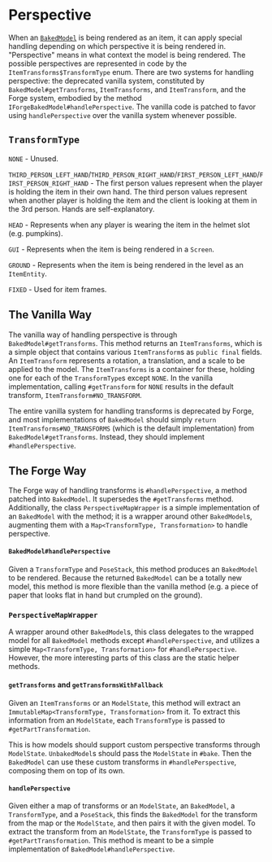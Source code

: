 Perspective
===========

When an [`BakedModel`][bakedmodel] is being rendered as an item, it can apply special handling depending on which perspective it is being rendered in. "Perspective" means in what context the model is being rendered. The possible perspectives are represented in code by the `ItemTransforms$TransformType` enum. There are two systems for handling perspective: the deprecated vanilla system, constituted by `BakedModel#getTransforms`, `ItemTransforms`, and `ItemTransform`, and the Forge system, embodied by the method `IForgeBakedModel#handlePerspective`. The vanilla code is patched to favor using `handlePerspective` over the vanilla system whenever possible.

`TransformType`
---------------

`NONE` - Unused.

`THIRD_PERSON_LEFT_HAND`/`THIRD_PERSON_RIGHT_HAND`/`FIRST_PERSON_LEFT_HAND`/`FIRST_PERSON_RIGHT_HAND` - The first person values represent when the player is holding the item in their own hand. The third person values represent when another player is holding the item and the client is looking at them in the 3rd person. Hands are self-explanatory.

`HEAD` - Represents when any player is wearing the item in the helmet slot (e.g. pumpkins).

`GUI` - Represents when the item is being rendered in a `Screen`.

`GROUND` - Represents when the item is being rendered in the level as an `ItemEntity`.

`FIXED` - Used for item frames.

The Vanilla Way
---------------

The vanilla way of handling perspective is through `BakedModel#getTransforms`. This method returns an `ItemTransforms`, which is a simple object that contains various `ItemTransform`s as `public final` fields. An `ItemTransform` represents a rotation, a translation, and a scale to be applied to the model. The `ItemTransforms` is a container for these, holding one for each of the `TransformType`s except `NONE`. In the vanilla implementation, calling `#getTransform` for `NONE` results in the default transform, `ItemTransform#NO_TRANSFORM`.

The entire vanilla system for handling transforms is deprecated by Forge, and most implementations of `BakedModel` should simply `return ItemTransforms#NO_TRANSFORMS` (which is the default implementation) from `BakedModel#getTransforms`. Instead, they should implement `#handlePerspective`.

The Forge Way
-------------

The Forge way of handling transforms is `#handlePerspective`, a method patched into `BakedModel`. It supersedes the `#getTransforms` method. Additionally, the class `PerspectiveMapWrapper` is a simple implementation of an `BakedModel` with the method; it is a wrapper around other `BakedModel`s, augmenting them with a `Map<TransformType, Transformation>` to handle perspective.

#### `BakedModel#handlePerspective`

Given a `TransformType` and `PoseStack`, this method produces an `BakedModel` to be rendered. Because the returned `BakedModel` can be a totally new model, this method is more flexible than the vanilla method (e.g. a piece of paper that looks flat in hand but crumpled on the ground).

### `PerspectiveMapWrapper`

A wrapper around other `BakedModel`s, this class delegates to the wrapped model for all `BakedModel` methods except `#handlePerspective`, and utilizes a simple `Map<TransformType, Transformation>` for `#handlePerspective`. However, the more interesting parts of this class are the static helper methods.

#### `getTransforms` and `getTransformsWithFallback`

Given an `ItemTransforms` or an `ModelState`, this method will extract an `ImmutableMap<TransformType, Transformation>` from it. To extract this information from an `ModelState`, each `TransformType` is passed to `#getPartTransformation`.

This is how models should support custom perspective transforms through `ModelState`. `UnbakedModel`s should pass the `ModelState` in `#bake`. Then the `BakedModel` can use these custom transforms in `#handlePerspective`, composing them on top of its own.

#### `handlePerspective`

Given either a map of transforms or an `ModelState`, an `BakedModel`, a `TransformType`, and a `PoseStack`, this finds the `BakedModel` for the transform from the map or the `ModelState`, and then pairs it with the given model. To extract the transform from an `ModelState`, the `TransformType` is passed to `#getPartTransformation`. This method is meant to be a simple implementation of `BakedModel#handlePerspective`.

[bakedmodel]: bakedmodel.md
